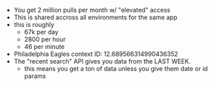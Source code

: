 - You get 2 million pulls per month w/ "elevated" access
- This is shared accross all environments for the same app
- this is roughly
  - 67k per day
  - 2800 per hour
  - 46 per minute
- Philadelphia Eagles context ID: 12.689566314990436352
- The "recent search" API gives you data from the LAST WEEK.
  - this means you get a ton of data unless you give them date or id params
